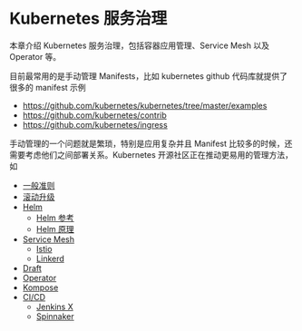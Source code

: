 # Kubernetes 服务治理

本章介绍 Kubernetes 服务治理，包括容器应用管理、Service Mesh 以及 Operator 等。

目前最常用的是手动管理 Manifests，比如 kubernetes github 代码库就提供了很多的 manifest 示例

- https://github.com/kubernetes/kubernetes/tree/master/examples
- https://github.com/kubernetes/contrib
- https://github.com/kubernetes/ingress

手动管理的一个问题就是繁琐，特别是应用复杂并且 Manifest 比较多的时候，还需要考虑他们之间部署关系。Kubernetes 开源社区正在推动更易用的管理方法，如

- [一般准则](patterns.md)
- [滚动升级](service-rolling-update.md)
- [Helm](helm-app.md)
  - [Helm 参考](helm.md)
  - [Helm 原理](helm-basic.md)
- [Service Mesh](service-mesh.md)
  - [Istio](istio.md)
  - [Linkerd](linkerd.md)
- [Draft](draft.md)
- [Operator](operator.md)
- [Kompose](kompose.md)
- [CI/CD](cicd.md)
  - [Jenkins X](jenkinsx.md)
  - [Spinnaker](spinnaker.md)
